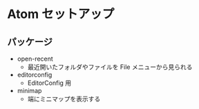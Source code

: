 # Atom セットアップ

## パッケージ
* open-recent
  * 最近開いたフォルダやファイルを File メニューから見られる
* editorconfig
  * EditorConfig 用
* minimap
  * 端にミニマップを表示する
